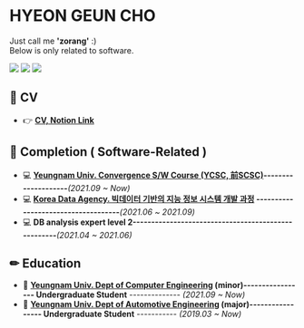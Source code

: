 # <div>
  
# HYEON GEUN CHO
  Just call me **'zorang'** :)   
  Below is only related to software.
  
</div>
<div align=left>

<img src="https://img.shields.io/badge/Python-3776AB?style=flat-square&logo=python&logoColor=white"/>
<img src="https://img.shields.io/badge/C/C++-00599C?style=flat-square&logo=C&logoColor=white"/>
<a href="https://hits.seeyoufarm.com"><img src="https://hits.seeyoufarm.com/api/count/incr/badge.svg?url=https%3A%2F%2Fgithub.com%2Fzorang2&count_bg=%2379C83D&title_bg=%23555555&icon=&icon_color=%23E7E7E7&title=hits&edge_flat=false"/></a>
</div>

<div>

  <!--
  ## 💼 Work
  - 👉 **Hyundai MOBIS ------------------------------------------ Research Engineer** ------------------- *(2021.06 ~ _Now_)*
  -->
  ## 💼 CV
  - 👉 **[CV, Notion Link](https://cyber-podium-310.notion.site/9b6357c28567443d8d963c71a41a7555)**
  
  ## 📌 Completion ( Software-Related )
 
  - 💻 **[Yeungnam Univ. Convergence S/W Course (YCSC, 前SCSC)](http://yucsc.yu.ac.kr/user/yusst/)--------------------***(2021.09 ~ Now)*
  - 💻 **[Korea Data Agency. 빅데이터 기반의 지능 정보 시스템 개발 과정](https://dataonair.or.kr/bigjob/curriculum/%eb%b9%85%eb%8d%b0%ec%9d%b4%ed%84%b0-%ea%b8%b0%eb%b0%98%ec%9d%98-%ec%a7%80%eb%8a%a5-%ec%a0%95%eb%b3%b4-%ec%8b%9c%ec%8a%a4%ed%85%9c-%ea%b0%9c%eb%b0%9c-%ea%b3%bc%ec%a0%95-2%ec%b0%a8/) ------------------------------------***(2021.06 ~ 2021.09)* 
  - 💻 **DB analysis expert level 2----------------------------------------------------***(2021.04 ~ 2021.06)*
  
  ## ✏ Education

  - 🏫 **[Yeungnam Univ. Dept of Computer Engineering](http://cse.yu.ac.kr/) (minor)----------------- Undergraduate Student** -------------- *(2021.09 ~ Now)*
  - 🏫 **[Yeungnam Univ. Dept of Automotive Engineering](http://automotive.yu.ac.kr/) (major)----------------- Undergraduate Student** ----------- *(2019.03 ~ Now)*

  <!--
  - 🏫 **Dankook Univ. IDA_lab ----------------------------------- Assistant Researcher** -------------- *(2019.10 ~ 2020.08)*
  - 🏫 **University of California Irvine ---------------------------- Visiting Researcher** --------------- *(2019.07 ~ 2019.09)*
  - 🏫 **University of Pennsylvania ------------------------------- Language Trainee** ----------------- *(2018.12 ~ 2019.01)*  
  -->
  
</div>

